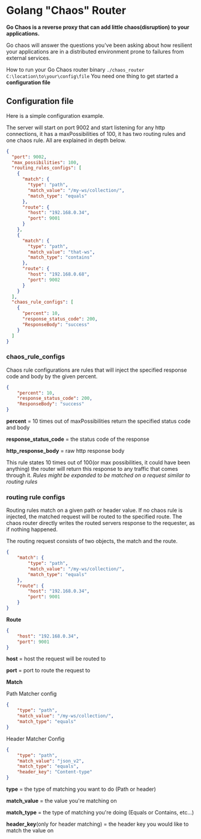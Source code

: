 # Golang "Chaos" Router

**Go Chaos is a reverse proxy that can add little chaos(disruption) to your applications.**

Go chaos will answer the questions you've been asking about how resilient your applications are in a distributed environment
prone to failures from external services. 

How to run your Go Chaos router binary
```./chaos_router C:\location\to\your\config\file```
You need one thing to get started a **configuration file**



## Configuration file 

Here is a simple configuration example.

The server will start on port 9002 and start listening for any http connections, 
it has a maxPossibilities of 100, it has two routing rules and one chaos rule. All are explained in depth below.

```json
{
  "port": 9002,
  "max_possibilities": 100,
  "routing_rules_configs": [
    {
      "match": {
        "type": "path",
        "match_value": "/my-ws/collection/",
        "match_type": "equals"
      },
      "route": {
        "host": "192.168.0.34",
        "port": 9001
      }
    },
    {
      "match": {
        "type": "path",
        "match_value": "that-ws",
        "match_type": "contains"
      },
      "route": {
        "host": "192.168.0.68",
        "port": 9002
      }
    }
  ],
  "chaos_rule_configs": [
    {
      "percent": 10,
      "response_status_code": 200,
      "ResponseBody": "success"
    }
  ]
}
```  

### chaos_rule_configs

Chaos rule configurations are rules that will inject the specified response code and body by the given percent. 

```json
{
    "percent": 10,
    "response_status_code": 200,
    "ResponseBody": "success"
}
```
**percent** = 10 times out of maxPossibilities return the specified status code and body

**response_status_code** = the status code of the response 

**http_response_body** = raw http response body 


This rule states 10 times out of 100(or max possibilities, it could have been anything) the router will return this response to any traffic that comes through it. 
*Rules might be expanded to be matched on a request similar to routing rules*



### routing rule configs

Routing rules match on a given path or header value. If no chaos rule is injected, the matched request will be routed to the specified route. The chaos router 
directly writes the routed servers response to the requester, as if nothing happened.

The routing request consists of two objects, the match and the route.
```json
{
    "match": {
        "type": "path",
        "match_value": "/my-ws/collection/",
        "match_type": "equals"
    },
    "route": {
        "host": "192.168.0.34",
        "port": 9001
    }
}
```

**Route**
```json
{
    "host": "192.168.0.34",
    "port": 9001
}
```
**host** = host the request will be routed to

**port** = port to route the request to


**Match**

Path Matcher config
```json
{
    "type": "path",
    "match_value": "/my-ws/collection/",
    "match_type": "equals"
}
```

Header Matcher Config
```json
{
    "type": "path",
    "match_value": "json_v2",
    "match_type": "equals",
    "header_key": "Content-type"
}
```
**type** = the type of matching you want to do (Path or header)

**match_value** = the value you're matching on

**match_type** = the type of matching you're doing (Equals or Contains, etc...)

**header_key**(only for header matching) = the header key you would like to match the value on
